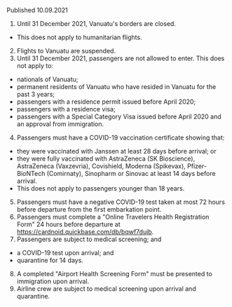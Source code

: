 Published 10.09.2021
1. Until 31 December 2021, Vanuatu's borders are closed.
- This does not apply to humanitarian flights.
2. Flights to Vanuatu are suspended.
3. Until 31 December 2021, passengers are not allowed to enter.
This does not apply to:
- nationals of Vanuatu;
- permanent residents of Vanuatu who have resided in Vanuatu for the past 3 years;
- passengers with a residence permit issued before April 2020;
- passengers with a residence visa;
- passengers with a Special Category Visa issued before April 2020 and an approval from immigration.
4. Passengers must have a COVID-19 vaccination certificate showing that:
- they were vaccinated with Janssen at least 28 days before arrival; or
- they were fully vaccinated with AstraZeneca (SK Bioscience), AstraZeneca (Vaxzevria), Covishield, Moderna (Spikevax), Pfizer-BioNTech (Comirnaty), Sinopharm or Sinovac at least 14 days before arrival.
- This does not apply to passengers younger than 18 years.
5. Passengers must have a negative COVID-19 test taken at most 72 hours before departure from the first embarkation point.
6. Passengers must complete a "Online Travelers Health Registration Form" 24 hours before departure at <a target="_blank" href="https://cardnoid.quickbase.com/db/bqwf7dujb">https://cardnoid.quickbase.com/db/bqwf7dujb</a>.
7. Passengers are subject to medical screening; and
- a COVID-19 test upon arrival; and
- quarantine for 14 days.
8. A completed "Airport Health Screening Form" must be presented to immigration upon arrival.
9. Airline crew are subject to medical screening upon arrival and quarantine.